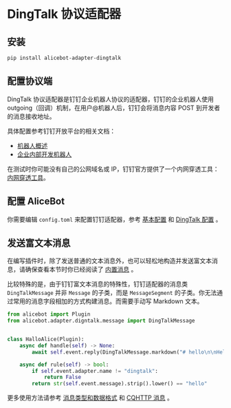 # DingTalk 协议适配器

## 安装

```sh
pip install alicebot-adapter-dingtalk
```

## 配置协议端

DingTalk 协议适配器是钉钉企业机器人协议的适配器，钉钉的企业机器人使用 outgoing（回调）机制，在用户@机器人后，钉钉会将消息内容 POST 到开发者的消息接收地址。

具体配置参考钉钉开放平台的相关文档：

- [机器人概述](https://open.dingtalk.com/document/group/robot-overview)
- [企业内部开发机器人](https://open.dingtalk.com/document/group/enterprise-created-chatbot)

在测试时你可能没有自己的公网域名或 IP，钉钉官方提供了一个内网穿透工具：[内网穿透工具](https://open.dingtalk.com/document/resourcedownload/http-intranet-penetration)。

## 配置 AliceBot

你需要编辑 `config.toml` 来配置钉钉适配器，参考 [基本配置](/guide/basic-config.md) 和 [DingTalk 配置](/api/adapter/dingtalk/config.md) 。

## 发送富文本消息

在编写插件时，除了发送普通的文本消息外，也可以轻松地构造并发送富文本消息，请确保查看本节时你已经阅读了 [内置消息](/guide/basics/builtin-message.md) 。

比较特殊的是，由于钉钉富文本消息的特殊性，钉钉适配器的消息类 `DingTalkMessage` 并非 `Message` 的子类，而是 `MessageSegment` 的子类。你无法通过常用的消息字段相加的方式构建消息。而需要手动写 Markdown 文本。

```python
from alicebot import Plugin
from alicebot.adapter.digntalk.message import DingTalkMessage


class HalloAlice(Plugin):
    async def handle(self) -> None:
        await self.event.reply(DingTalkMessage.markdown("# hello\n\nHello, Alice!"))

    async def rule(self) -> bool:
        if self.event.adapter.name != "dingtalk":
            return False
        return str(self.event.message).strip().lower() == "hello"

```

更多使用方法请参考 [消息类型和数据格式](https://open.dingtalk.com/document/group/message-types-and-data-format) 和 [CQHTTP 消息](/api/adapter/dingtalk/message.md) 。
